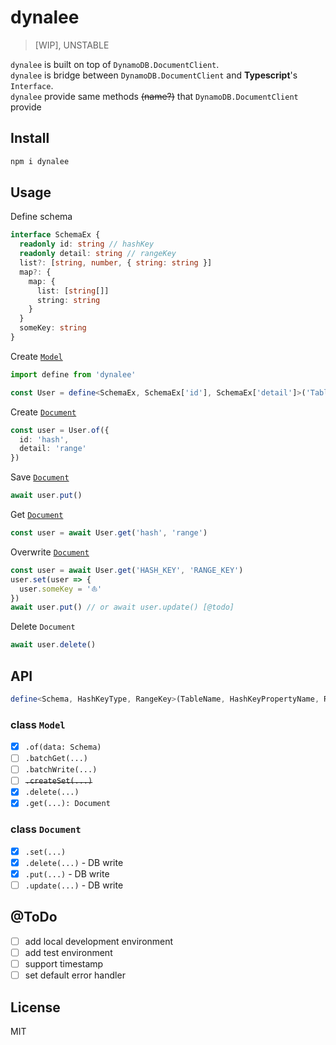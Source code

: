 # dynalee

> [WIP], UNSTABLE

`dynalee` is built on top of `DynamoDB.DocumentClient`.  
`dynalee` is bridge between `DynamoDB.DocumentClient` and **Typescript**'s `Interface`.  
`dynalee` provide same methods ~~(name?)~~ that `DynamoDB.DocumentClient` provide

## Install
```bash
npm i dynalee
```

## Usage

Define schema
```typescript
interface SchemaEx {
  readonly id: string // hashKey
  readonly detail: string // rangeKey
  list?: [string, number, { string: string }]
  map?: {
    map: {
      list: [string[]]
      string: string
    }
  }
  someKey: string
}
```

Create [`Model`](#classmodel)
```typescript
import define from 'dynalee'

const User = define<SchemaEx, SchemaEx['id'], SchemaEx['detail']>('TableName', 'id', 'detail')
```

Create [`Document`](#document)

```typescript
const user = User.of({
  id: 'hash',
  detail: 'range'
})
```

Save [`Document`](#document)

```typescript
await user.put()
```

Get [`Document`](#document)

```typescript
const user = await User.get('hash', 'range')
```

Overwrite [`Document`](#document)

```typescript
const user = await User.get('HASH_KEY', 'RANGE_KEY')
user.set(user => {
  user.someKey = '⛵️'
})
await user.put() // or await user.update() [@todo]
```

Delete `Document`

```typescript
await user.delete()
```

## API

```typescript
define<Schema, HashKeyType, RangeKey>(TableName, HashKeyPropertyName, RangeKeyPropertyName): Model`
```

### class `Model`

- [x] `.of(data: Schema)`
- [ ] `.batchGet(...)`
- [ ] `.batchWrite(...)`
- [ ] ~~`.createSet(...)`~~
- [x] `.delete(...)`
- [x] `.get(...): Document`

### class `Document`

- [x] `.set(...)`
- [x] `.delete(...)` - DB write
- [x] `.put(...)` - DB write
- [ ] `.update(...)` - DB write

## @ToDo

- [ ] add local development environment
- [ ] add test environment
- [ ] support timestamp
- [ ] set default error handler

## License
MIT
